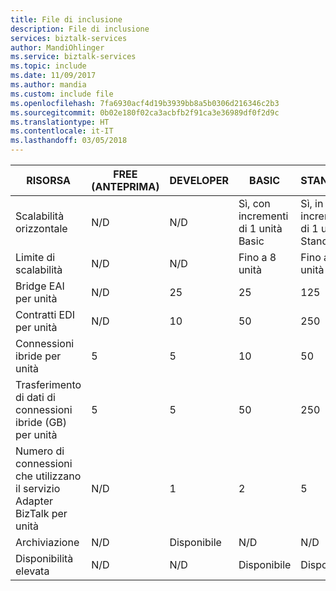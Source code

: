 ```yaml
---
title: File di inclusione
description: File di inclusione
services: biztalk-services
author: MandiOhlinger
ms.service: biztalk-services
ms.topic: include
ms.date: 11/09/2017
ms.author: mandia
ms.custom: include file
ms.openlocfilehash: 7fa6930acf4d19b3939bb8a5b0306d216346c2b3
ms.sourcegitcommit: 0b02e180f02ca3acbfb2f91ca3e36989df0f2d9c
ms.translationtype: HT
ms.contentlocale: it-IT
ms.lasthandoff: 03/05/2018
---
```

| RISORSA | FREE (ANTEPRIMA) | DEVELOPER | BASIC | STANDARD | PREMIUM |
| --- | --- | --- | --- | --- | --- |
| Scalabilità orizzontale |N/D |N/D |Sì, con incrementi di 1 unità Basic |Sì, in incrementi di 1 unità Standard |Sì, in incrementi di 1 unità Premium |
| Limite di scalabilità |N/D |N/D |Fino a 8 unità |Fino a 8 unità |Fino a 8 unità |
| Bridge EAI per unità |N/D |25 |25 |125 |500 |
| Contratti EDI per unità |N/D |10 |50 |250 |1000 |
| Connessioni ibride per unità |5 |5 |10 |50 |100 |
| Trasferimento di dati di connessioni ibride (GB) per unità |5 |5 |50 |250 |500 |
| Numero di connessioni che utilizzano il servizio Adapter BizTalk per unità |N/D |1 |2 |5 |25 |
| Archiviazione |N/D |Disponibile |N/D |N/D |Disponibile |
| Disponibilità elevata |N/D |N/D |Disponibile |Disponibile |Disponibile |

